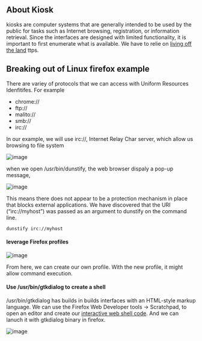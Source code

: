 ## About Kiosk
kiosks are computer systems that are generally intended to be used by the public for tasks such as Internet browsing, registration, or information retrieval. Since the interfaces are designed with limited functionality, it is important to first enumerate
what is available. We have to relie on [living off the land](https://github.com/LOLBAS-Project/LOLBAS) ttps.

## Breaking out of Linux firefox example

There are variey of protocols that we can access with Uniform Resources Idenfitifes. For example
- chrome://
- ftp://
- malito://
- smb://
- irc://

In our example, we will use irc://, Internet Relay Char server, which allow us browsing to file system 

![image](https://user-images.githubusercontent.com/24555370/145454549-d1099b6f-fa85-4a62-9ee2-f2e27457dad0.png)

when we open /usr/bin/dunstify, the web browser dispaly a pop-up message,

![image](https://user-images.githubusercontent.com/24555370/145454909-5304d73e-63bd-49b6-b7f5-664fe986ea58.png)

This means there does not appear to be a protection mechanism in place that blocks
external applications. We have discovered that the URI (“irc://myhost”) was passed as an
argument to dunstify on the command line.
```
dunstify irc://myhost
```

#### leverage Firefox profiles

![image](https://user-images.githubusercontent.com/24555370/145455760-0cfadcfd-8e33-4d7c-914d-61777c404e7b.png)

From here, we can create our own profile. With the new profile, it might allow command execution.

#### Use /usr/bin/gtkdialog to create a shell

/usr/bin/gtkdialog has builds in builds interfaces with an HTML-style markup language. 
We can use the Firefox Web Developer tools -> Scratchpad, to open an editor and create our [interactive web shell code](/09KioskBreakouts/webshell.html). And we can lanuch it with gtkdialog binary in firefox.

![image](https://user-images.githubusercontent.com/24555370/145457801-0c83251d-5149-47b7-818d-c9a6c2f8f31d.png)

